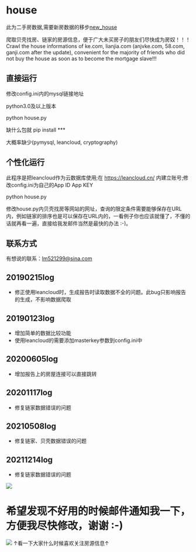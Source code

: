 # house
此为二手房数据,需要新房数据的移步[new_house](https://github.com/tree-branch/new_house)

爬取贝壳找房、链家的房源信息，便于广大未买房子的朋友们尽快成为房奴！！！Crawl the house informations of ke.com, lianjia.com (anjvke.com, 58.com, ganji.com after the update), convenient for the majority of friends who did not buy the house as soon as to become the mortgage slave!!!

## 直接运行
修改config.ini内的mysql链接地址

python3.0及以上版本

python house.py

缺什么包就 pip install ***

大概率缺少(pymysql, leancloud, cryptography)

## 个性化运行
此程序是把leancloud作为云数据库使用;在 https://leancloud.cn/ 内建立账号;修改config.ini为自己的App ID App KEY

python house.py

修改house.py内贝壳找房等网站的网址，查询的限定条件需要能够保存在URL内，例如链家的排序也是可以保存在URL内的，一看例子你也应该就懂了，不懂的话就再看一遍，直接给我发邮件当然是最快的办法 :-)。

## 联系方式
有想说的联系：lm521299@sina.com

## 20190215log
* 修正使用leancloud时，生成报告时读取数据不全的问题。此bug只影响报告的生成，不影响数据爬取

## 20190123log
* 增加简单的数据比较功能
* 使用leancloud的需要添加masterkey参数到config.ini中

## 20200605log
* 增加报告上的房屋连接可以直接跳转

## 20201117log
* 修复链家数据错误的问题

## 20210508log
* 修复链家、贝壳数据错误的问题

## 20211214log
* 修复链家数据错误的问题


![](https://img-blog.csdnimg.cn/20200715103658153.png)

# 希望发现不好用的时候邮件通知我一下，方便我尽快修改，谢谢 :-)
![](https://starchart.cc/tree-branch/house.svg)
↑看一下大家什么时候喜欢关注房源信息↑

